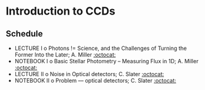 #  Introduction to CCDs

## Schedule

 * LECTURE I  o  Photons != Science, and the Challenges of Turning the Former Into the Later; A. Miller [:octocat:](https://github.com/adamamiller)
 * NOTEBOOK I  o  Basic Stellar Photometry – Measuring Flux in 1D; A. Miller [:octocat:](https://github.com/adamamiller)
 * LECTURE II  o  Noise in Optical detectors; C. Slater [:octocat:](https://github.com/ctslater)
 * NOTEBOOK II  o  Problem –– optical detectors; C. Slater [:octocat:](https://github.com/ctslater)